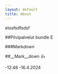 ```yaml
---
layout: default
title: About
---
```

etssfsdfsdsf

##Pilvipalvelut bundle E

###Mark*down*

##__Mark__down :+1:

-12:48
-16.4.2024
